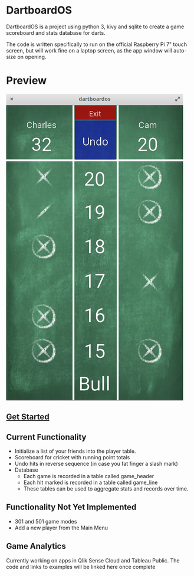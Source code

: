 # DartboardOS

DartboardOS is a project using python 3, kivy and sqlite to create a game scoreboard and stats database for darts.

The code is written specifically to run on the official Raspberry Pi 7" touch screen, but will work fine on a laptop screen, as the app window will auto-size on opening.

# Preview

![](https://github.com/cjt243/DartboardOS/blob/master/assets/Preview/gamepreview.png)

## [Get Started](https://github.com/cjt243/DartboardOS/blob/master/getstarted.txt)

## Current Functionality

* Initialize a list of your friends into the player table.
* Scoreboard for cricket with running point totals
* Undo hits in reverse sequence (in case you fat finger a slash mark)
* Database
    * Each game is recorded in a table called game_header
    * Each hit marked is recorded in a table called game_line
    * These tables can be used to aggregate stats and records over time.

## Functionality Not Yet Implemented

* 301 and 501 game modes
* Add a new player from the Main Menu

## Game Analytics

Currently working on apps in Qlik Sense Cloud and Tableau Public. The code and links to examples will be linked here once complete
